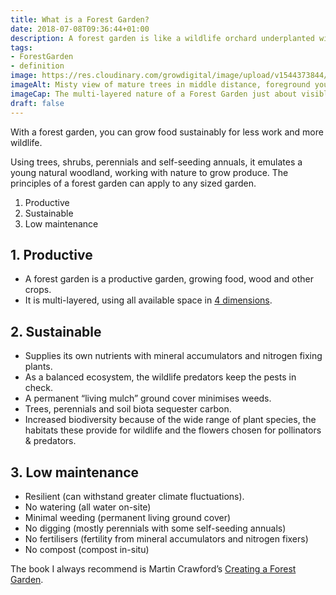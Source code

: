 ```yaml
---
title: What is a Forest Garden?
date: 2018-07-08T09:36:44+01:00
description: A forest garden is like a wildlife orchard underplanted with edible shrubs and perennial vegetables. It is productive, sustainable and low-maintenance 💚 🌳
tags: 
- ForestGarden
- definition
image: https://res.cloudinary.com/growdigital/image/upload/v1544373844/misty-garden-42143351375.jpg
imageAlt: Misty view of mature trees in middle distance, foreground young trees in grass in garden 
imageCap: The multi-layered nature of a Forest Garden just about visible through the mist
draft: false
---
```


With a forest garden, you can grow food sustainably for less work and more wildlife.

Using trees, shrubs, perennials and self-seeding annuals, it emulates a young natural woodland, working with nature to grow produce. The principles of a forest garden can apply to any sized garden.

1. Productive
2. Sustainable
3. Low maintenance

## 1. Productive

* A forest garden is a productive garden, growing food, wood and other crops.
* It is multi-layered, using all available space in [4 dimensions](/blog/seven-layers-forest-garden/).

## 2. Sustainable

* Supplies its own nutrients with mineral accumulators and nitrogen fixing plants.
* As a balanced ecosystem, the wildlife predators keep the pests in check.
* A permanent “living mulch” ground cover minimises weeds.
* Trees, perennials and soil biota sequester carbon.
* Increased biodiversity because of the wide range of plant species, the habitats these provide for wildlife and the flowers chosen for pollinators & predators.

## 3. Low maintenance

* Resilient (can withstand greater climate fluctuations).
* No watering (all water on-site)
* Minimal weeding (permanent living ground cover)
* No digging (mostly perennials with some self-seeding annuals)
* No fertilisers (fertility from mineral accumulators and nitrogen fixers)
* No compost (compost in-situ)

The book I always recommend is Martin Crawford’s [Creating a Forest Garden](https://www.agroforestry.co.uk/product/creating-a-forest-garden-2/). 
